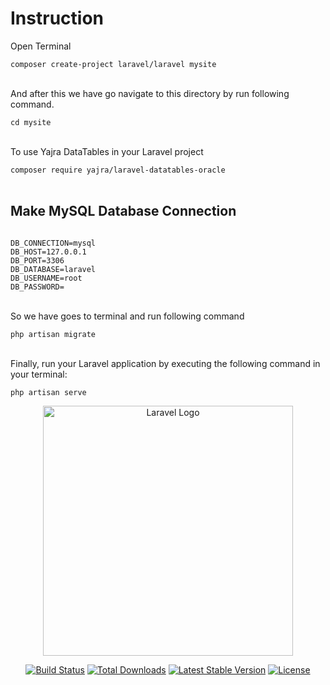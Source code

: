 <h1>Instruction</h1>
<p>Open Terminal</p>
<code>composer create-project laravel/laravel mysite</code>
<br></br>
<p>And after this we have go navigate to this directory by run following command.</p>
<code>cd mysite</code>
<br></br>
<p>To use Yajra DataTables in your Laravel project</p>
<code>composer require yajra/laravel-datatables-oracle</code>
<br></br>
<h2>Make MySQL Database Connection</h2>
<code>
DB_CONNECTION=mysql
DB_HOST=127.0.0.1
DB_PORT=3306
DB_DATABASE=laravel
DB_USERNAME=root
DB_PASSWORD=</code>
<br></br>
<p>So we have goes to terminal and run following command</p>
<code>php artisan migrate</code>
<br></br>
<p>Finally, run your Laravel application by executing the following command in your terminal:</p>
<code>php artisan serve</code>
<p align="center"><a href="https://laravel.com" target="_blank"><img src="https://raw.githubusercontent.com/laravel/art/master/logo-lockup/5%20SVG/2%20CMYK/1%20Full%20Color/laravel-logolockup-cmyk-red.svg" width="400" alt="Laravel Logo"></a></p>

<p align="center">
<a href="https://github.com/laravel/framework/actions"><img src="https://github.com/laravel/framework/workflows/tests/badge.svg" alt="Build Status"></a>
<a href="https://packagist.org/packages/laravel/framework"><img src="https://img.shields.io/packagist/dt/laravel/framework" alt="Total Downloads"></a>
<a href="https://packagist.org/packages/laravel/framework"><img src="https://img.shields.io/packagist/v/laravel/framework" alt="Latest Stable Version"></a>
<a href="https://packagist.org/packages/laravel/framework"><img src="https://img.shields.io/packagist/l/laravel/framework" alt="License"></a>
</p>

